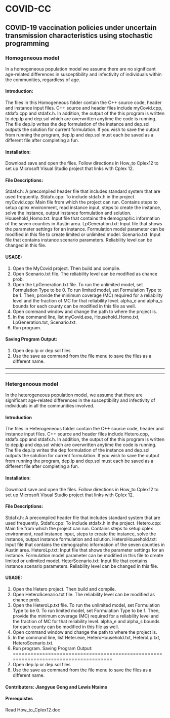 # COVID-CC
## COVID-19 vaccination policies under uncertain transmission characteristics using stochastic programming

### Homogeneous model
In a homogeneous population model we assume there are no significant age-related differences in susceptibility and infectivity of individuals within the communities, regardless of age.
#### Introduction:
The files in this Homogeneous folder contain the C++ source code, header and instance input files. C++ source and header files include myCovid.cpp, stdafx.cpp and stdafx.h. In addition, the output of the this program is written to dep.lp and dep.sol which are overwritten anytime the code is running. The file dep.lp writes the dep formulation of the instance and dep.sol outputs the solution for current formulation. If you wish to save the output from running the program, dep.lp and dep.sol must each be saved as a different file after completing a fun. 

#### Installation: 
Download save and open the files. Follow directions in How_to Cplex12 to set up Microsoft Visual Studio project that links with Cplex 12. 

#### File Descriptions: 
Stdafx.h: A precompiled header file that includes standard system that are used frequently.
Stdafx.cpp: To include stdafx.h in the project.
myCovid.cpp: Main file from which the project can run. Contains steps to setup cplex environment, read instance input, steps to create the instance, solve the instance, output instance formulation and solution.
Household_Homo.txt: Input file that contains the demographic information of the seven counties in Austin area.
LpGeneration.txt: Input file that shows the parameter settings for an instance. Formulation model parameter can be modified in this file to create limited or unlimited model.
Scenario.txt: Input file that contains instance scenario parameters. Reliability level can be changed in this file.

#### USAGE: 
1) Open the MyCovid project. Then build and compile.
2) Open Scenario.txt file. The reliability level can be modified as chance prob.
3) Open the LpGeneration.txt file. To run the unlimited model, set Formulation Type to be 0. To run limited model, set Formulation Type to be 1. Then, provide the minimum coverage (MC) required for a reliability level and the fraction of MC for that reliability level. alpha_e and alpha_s bounds for each county can be modified in this file as well.
4) Open command window and change the path to where the project is.
5) In the command line, list myCovid.exe, Household_Homo.txt, LpGeneration.txt, Scenario.txt.   
6) Run program.

#### Saving Program Output:
1) Open dep.lp or dep.sol files
2) Use the save as command from the file menu to save the files as a different name.

***
***

### Hetergenoous model
In the heterogeneous population model, we assume that there are significant age-related differences in
the susceptibility and infectivity of individuals in all the communities involved.
#### Introduction
The files in Heterogeneous folder contain the C++ source code, header and instance input files. C++ source and header files include Hetero.cpp, stdafx.cpp and stdafx.h. In addition, the output of the this program is written to dep.lp and dep.sol which are overwritten anytime the code is running. The file dep.lp writes the dep formulation of the instance and dep.sol outputs the solution for current formulation. If you wish to save the output from running the program, dep.lp and dep.sol must each be saved as a different file after completing a fun. 

#### Installation: 
Download save and open the files. Follow directions in How_to Cplex12 to set up Microsoft Visual Studio project that links with Cplex 12. 

#### File Descriptions: 
Stdafx.h: A precompiled header file that includes standard system that are used frequently.
Stdafx.cpp: To include stdafx.h in the project.
Hetero.cpp: Main file from which the project can run. Contains steps to setup cplex environment, read instance input, steps to create the instance, solve the instance, output instance formulation and solution.
HeteroHousehold.txt: Input file that contains the demographic information of the seven counties in Austin area.
HeteroLp.txt: Input file that shows the parameter settings for an instance. Formulation model parameter can be modified in this file to create limited or unlimited model.
HeterScenario.txt: Input file that contains instance scenario parameters. Reliability level can be changed in this file.

#### USAGE: 
1) Open the Hetero project. Then build and compile.
2) Open HeteroScenario.txt file. The reliability level can be modified as chance prob.
3) Open the HeteroLp.txt file. To run the unlimited model, set Formulation Type to be 0. To run limited model, set Formulation Type to be 1. Then, provide the minimum coverage (MC) required for a reliability level and the fraction of MC for that reliability level. alpha_e and alpha_s bounds for each county can be modified in this file as well.
4) Open command window and change the path to where the project is.
5) In the command line, list Heter.exe, HeteroHousehold.txt, HeteroLp.txt, HeteroScenario.txt.   
6) Run program.
Saving Program Output:
===================================================================================== 
1) Open dep.lp or dep.sol files
2) Use the save as command from the file menu to save the files as a different name.

#### Contributors: Jiangyue Gong and Lewis Ntaimo

#### Prerequistes 
Read How_to_Cplex12.doc





